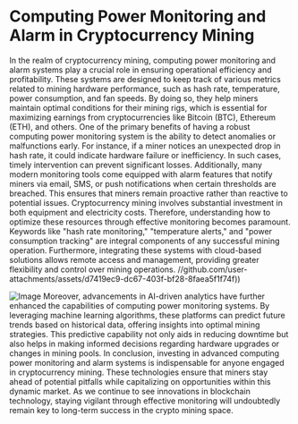 # Computing Power Monitoring and Alarm in Cryptocurrency Mining
In the realm of cryptocurrency mining, computing power monitoring and alarm systems play a crucial role in ensuring operational efficiency and profitability. These systems are designed to keep track of various metrics related to mining hardware performance, such as hash rate, temperature, power consumption, and fan speeds. By doing so, they help miners maintain optimal conditions for their mining rigs, which is essential for maximizing earnings from cryptocurrencies like Bitcoin (BTC), Ethereum (ETH), and others.
One of the primary benefits of having a robust computing power monitoring system is the ability to detect anomalies or malfunctions early. For instance, if a miner notices an unexpected drop in hash rate, it could indicate hardware failure or inefficiency. In such cases, timely intervention can prevent significant losses. Additionally, many modern monitoring tools come equipped with alarm features that notify miners via email, SMS, or push notifications when certain thresholds are breached. This ensures that miners remain proactive rather than reactive to potential issues.
Cryptocurrency mining involves substantial investment in both equipment and electricity costs. Therefore, understanding how to optimize these resources through effective monitoring becomes paramount. Keywords like "hash rate monitoring," "temperature alerts," and "power consumption tracking" are integral components of any successful mining operation. Furthermore, integrating these systems with cloud-based solutions allows remote access and management, providing greater flexibility and control over mining operations.
 //github.com/user-attachments/assets/d7419ec9-dc67-403f-bf28-8faea5f1f74f))

![Image](https://github.com/user-attachments/assets/4a25d116-2220-4385-b08e-f287af8fcbc4)
Moreover, advancements in AI-driven analytics have further enhanced the capabilities of computing power monitoring systems. By leveraging machine learning algorithms, these platforms can predict future trends based on historical data, offering insights into optimal mining strategies. This predictive capability not only aids in reducing downtime but also helps in making informed decisions regarding hardware upgrades or changes in mining pools.
In conclusion, investing in advanced computing power monitoring and alarm systems is indispensable for anyone engaged in cryptocurrency mining. These technologies ensure that miners stay ahead of potential pitfalls while capitalizing on opportunities within this dynamic market. As we continue to see innovations in blockchain technology, staying vigilant through effective monitoring will undoubtedly remain key to long-term success in the crypto mining space.
